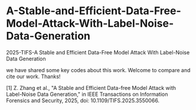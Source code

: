 # A-Stable-and-Efficient-Data-Free-Model-Attack-With-Label-Noise-Data-Generation
2025-TIFS-A Stable and Efficient Data-Free Model Attack With Label-Noise Data Generation

we have shared some key codes about this work. Welcome to compare and cite our work. Thanks!

[1] Z. Zhang et al., "A Stable and Efficient Data-free Model Attack with Label-Noise Data Generation," in IEEE Transactions on Information Forensics and Security, 2025, doi: 10.1109/TIFS.2025.3550066.

